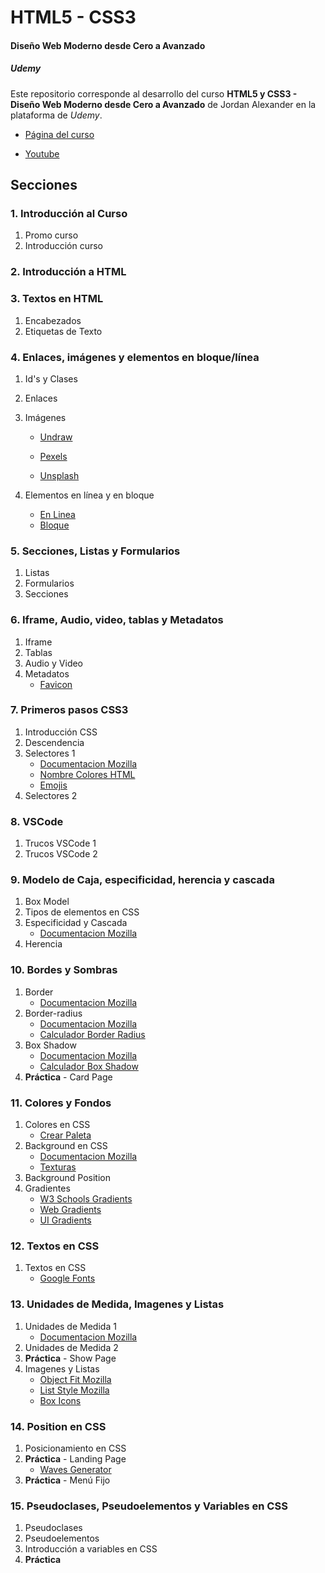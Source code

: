 # HTML5 - CSS3

#### Diseño Web Moderno desde Cero a Avanzado

##### Udemy

Este repositorio corresponde al desarrollo del curso **HTML5 y CSS3 - Diseño Web Moderno desde Cero a Avanzado** de Jordan Alexander en la plataforma de _Udemy_.

- [Página del curso](https://www.udemy.com/course/curso-diseno-web-moderno-desde-cero/)

- [Youtube](https://www.youtube.com/@AlexCGDesign)

## Secciones

### 1. Introducción al Curso

1. Promo curso
2. Introducción curso

### 2. Introducción a HTML

### 3. Textos en HTML

1.  Encabezados
1.  Etiquetas de Texto

### 4. Enlaces, imágenes y elementos en bloque/línea

1.  Id's y Clases
1.  Enlaces
1.  Imágenes

    - [Undraw](https://undraw.co/illustrations)

    - [Pexels](https://www.pexels.com/es-es/)
    - [Unsplash](https://unsplash.com/es)

1.  Elementos en línea y en bloque
    - [En Linea](https://developer.mozilla.org/es/docs/orphaned/Web/HTML/Inline_elements)
    - [Bloque](https://developer.mozilla.org/es/docs/Glossary/Block-level_content)

### 5. Secciones, Listas y Formularios

1.  Listas
1.  Formularios
1.  Secciones

### 6. Iframe, Audio, video, tablas y Metadatos

1. Iframe
1. Tablas
1. Audio y Video
1. Metadatos
   - [Favicon](https://favicon.io/favicon-converter/)

### 7. Primeros pasos CSS3

1. Introducción CSS
1. Descendencia
1. Selectores 1
   - [Documentacion Mozilla](https://developer.mozilla.org/es/docs/Web/CSS/CSS_Selectors)
   - [Nombre Colores HTML](https://htmlcolorcodes.com/es/nombres-de-los-colores/)
   - [Emojis](https://getemoji.com/)
1. Selectores 2

### 8. VSCode

1. Trucos VSCode 1
1. Trucos VSCode 2

### 9. Modelo de Caja, especificidad, herencia y cascada

1. Box Model
1. Tipos de elementos en CSS
1. Especificidad y Cascada
   - [Documentacion Mozilla](https://developer.mozilla.org/es/docs/Web/CSS/Specificity)
1. Herencia

### 10. Bordes y Sombras

1. Border
   - [Documentacion Mozilla](https://developer.mozilla.org/es/docs/Web/CSS/border-style)
1. Border-radius
   - [Documentacion Mozilla](https://developer.mozilla.org/en-US/docs/Web/CSS/border-radius)
   - [Calculador Border Radius](https://border-radius.com/)
1. Box Shadow
   - [Documentacion Mozilla](https://developer.mozilla.org/es/docs/Web/CSS/box-shadow)
   - [Calculador Box Shadow](https://www.cssmatic.com/box-shadow)
1. **Práctica** - Card Page

### 11. Colores y Fondos

1. Colores en CSS
   - [Crear Paleta](https://coolors.co/generate)
1. Background en CSS
   - [Documentacion Mozilla](https://developer.mozilla.org/es/docs/Web/CSS/background)
   - [Texturas](https://www.toptal.com/designers/subtlepatterns/)
1. Background Position
1. Gradientes
   - [W3 Schools Gradients](https://www.w3schools.com/colors/colors_gradient.asp)
   - [Web Gradients](https://webgradients.com/)
   - [UI Gradients](https://uigradients.com)

### 12. Textos en CSS

1. Textos en CSS
   - [Google Fonts](https://fonts.google.com/)

### 13. Unidades de Medida, Imagenes y Listas

1. Unidades de Medida 1
   - [Documentacion Mozilla](https://developer.mozilla.org/es/docs/Web/CSS/length)
1. Unidades de Medida 2
1. **Práctica** - Show Page
1. Imagenes y Listas
   - [Object Fit Mozilla](https://developer.mozilla.org/es/docs/Web/CSS/object-fit)
   - [List Style Mozilla](https://developer.mozilla.org/es/docs/Web/CSS/object-fit)
   - [Box Icons](https://boxicons.com/)

### 14. Position en CSS

1. Posicionamiento en CSS
1. **Práctica** - Landing Page
   - [Waves Generator](https://smooth.ie/blogs/news/svg-wavey-transitions-between-sections)
1. **Práctica** - Menú Fijo

### 15. Pseudoclases, Pseudoelementos y Variables en CSS

1. Pseudoclases
1. Pseudoelementos
1. Introducción a variables en CSS
1. **Práctica**

